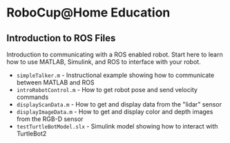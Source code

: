 # RoboCup@Home Education
## Introduction to ROS Files

Introduction to communicating with a ROS enabled robot. 
Start here to learn how to use MATLAB, Simulink, and ROS to interface with your robot.

* `simpleTalker.m` - Instructional example showing how to communicate between MATLAB and ROS
* `introRobotControl.m` - How to get robot pose and send velocity commands
* `displayScanData.m` - How to get and display data from the "lidar" sensor
* `displayImageData.m` - How to get and display color and depth images from the RGB-D sensor
* `testTurtleBotModel.slx` - Simulink model showing how to interact with TurtleBot2